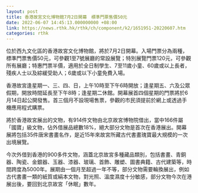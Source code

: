 ```yaml
---
layout: post
title: 香港故宮文化博物館7月2日開幕　標準門票售價50元
date: 2022-06-07 14:45:13.000000000 +08:00
link: https://news.rthk.hk/rthk/ch/component/k2/1651951-20220607.htm
categories: rthk
---
```


位於西九文化區的香港故宮文化博物館，將於7月2日開幕。入場門票分為兩種，標準門票售價50元，可參觀1至7號展廳的常設展覽；特別展覽門票120元，可參觀所有展廳；特惠門票半價，適用於全日制學生、7至11歲小童、60歲或以上長者，殘疾人士以及綜緩受助人；6歲或以下小童免費入場。

香港故宮逢星期一、三、四、日，上午10時至下午6時開放；逢星期五、六及公眾假期，開放時間延長至下午8時；逢星期二休館。開幕展首四個星期的門票將於6月14日起公開發售。首三個月不設現場售票，參觀的市民須提前於網上或透過手機應用程式購票。

將於香港故宮展出的文物，有914件文物由北京故宮博物院借出，當中166件屬「國寶」級文物，佔外借展品總數18%，絕大部分文物是首次在香港展出。開幕展將包括35件唐宋書畫名作，是近15年來故宮所藏古代書畫瑰寶最大規模的一次出境展覽。

今次外借到香港的900多件文物，涵蓋北京故宮多種藏品類別，包括書畫、青銅器、陶瓷、金銀器、玉器、漆器、玻璃、首飾、雕塑、圖書典籍、古代建築等，時間跨度為5000年。展期由一個月至超過一年不等，部分文物需要輪換展出，例如古代書畫一類的紙質或絹本文物，對光照、溫度濕度十分敏感，部分文物今次在港展出後，要回到北京故宮「休眠」數年。

